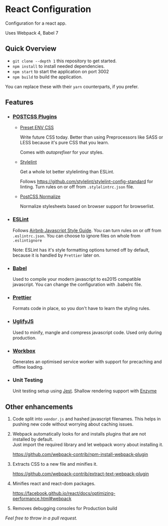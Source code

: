 # React Configuration

Configuration for a react app.

Uses Webpack 4, Babel 7

## Quick Overview
* `git clone --depth 1` this repository to get started.
* `npm install` to install needed dependencies.
* `npm start` to start the application on port 3002
* `npm build` to build the application.

You can replace these with their `yarn` counterparts, if you prefer. 

## Features
* ### [POSTCSS Plugins](http://postcss.org/)
  * [Preset ENV CSS](https://preset-env.cssdb.org)
    
    Write future CSS today. Better than using Preprocessors like SASS or LESS because it's pure CSS that you learn. 

    Comes with *autoprefixer* for your styles. 
  
  * [Stylelint](https://stylelint.io/)

    Get a whole lot better stylelinting than ESLint. 
    
    Follows https://github.com/stylelint/stylelint-config-standard for linting. 
    Turn rules on or off from `.stylelintrc.json` file.

  * [PostCSS Normalize](https://www.npmjs.com/package/postcss-normalize)

    Normalize stylesheets based on browser support for browserlist.

* ### [ESLint](https://eslint.org)
  Follows [Airbnb Javascript Style Guide](https://github.com/airbnb/javascript). You can turn rules on or off from `.eslintrc.json`. You can choose to ignore files on whole from `.eslintignore`

  Note: ESLint has it's style formatting options turned off by default, because it is handled by `Prettier` later on. 

* ### [Babel](https://babeljs.io/)
  Used to compile your modern javascript to es2015 compatible javascript. 
  You can change the configuration with .babelrc file. 

* ### [Prettier](https://github.com/prettier/prettier)
  Formats code in place, so you don't have to learn the styling rules. 

* ### [UglifyJS](https://github.com/mishoo/UglifyJS2)
  Used to minify, mangle and compress javascript code. 
  Used only during production.

* ### [Workbox](https://developers.google.com/web/tools/workbox)
  Generates an optimised service worker with support for precaching and offline loading.

* ### Unit Testing
  Unit testing setup using [Jest](https://facebook.github.io/jest/). Shallow rendering support with [Enzyme](http://airbnb.io/enzyme/)
  
## Other enhancements
1. Code split into `vendor.js` and hashed javascript filenames. 
This helps in pushing new code without worrying about caching issues.
2. Webpack automatically looks for and installs plugins that are not installed by default.  
Just import the required library and let webpack worry about installing it. 

    https://github.com/webpack-contrib/npm-install-webpack-plugin
3. Extracts CSS to a new file and minifies it.
    
    https://github.com/webpack-contrib/extract-text-webpack-plugin

4. Minifies react and react-dom packages.

    https://facebook.github.io/react/docs/optimizing-performance.html#webpack
5. Removes debugging consoles for Production build



_Feel free to throw in a pull request._ 



